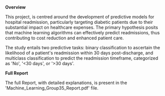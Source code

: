 **Overview**

This project, is centred around the development of predictive models for hospital readmission, particularly targeting diabetic patients due to their substantial impact on healthcare expenses. The primary hypothesis posits that machine learning algorithms can effectively predict readmissions, thus contributing to cost reduction and enhanced 
patient care. 

The study entails two predictive tasks: binary classification to ascertain the likelihood of a patient's readmission within 30 days post-discharge, and multiclass classification to predict the readmission timeframe, categorized as 'No', '<30 days', or '>30 days'.


**Full Report**

The full Report, with detailed explanations, is present in the 'Machine_Learning_Group35_Report.pdf' file.
